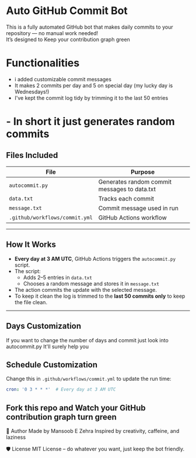 #  Auto GitHub Commit Bot

This is a fully automated GitHub bot that makes daily commits to your repository — no manual work needed!  
It’s designed to Keep your contribution graph green

# Functionalities #
-  i added customizable commit messages
-  It makes 2 commits per day and 5 on special day (my lucky day is Wednesdays!)
-  I've kept the commit log tidy by trimming it to the last 50 entries
# - In short it just generates random commits #
##  Files Included

| File | Purpose |
|------|---------|
| `autocommit.py` | Generates random commit messages to data.txt |
| `data.txt` | Tracks each commit |
| `message.txt` | Commit message used in run |
| `.github/workflows/commit.yml` | GitHub Actions workflow |

---

##  How It Works

- **Every day at 3 AM UTC**, GitHub Actions triggers the `autocommit.py` script.
- The script:
  - Adds 2–5 entries in `data.txt`
  - Chooses a random message and stores it in `message.txt`
- The action commits the update with the selected message.
- To keep it clean the log is trimmed to the **last 50 commits only** to keep the file clean.

---
## Days Customization ##
If you want to change the number of days and commit just look into autocommit.py 
It'll surely help you

## Schedule Customization ##

Change this in `.github/workflows/commit.yml` to update the run time:
``` yaml
cron: '0 3 * * *'  # Every day at 3 AM UTC
```
## Fork this repo and Watch your GitHub contribution graph turn green 
👤 Author
Made by Mansoob E Zehra
 Inspired by creativity, caffeine, and laziness 

🛡 License
MIT License – do whatever you want, just keep the bot friendly.
